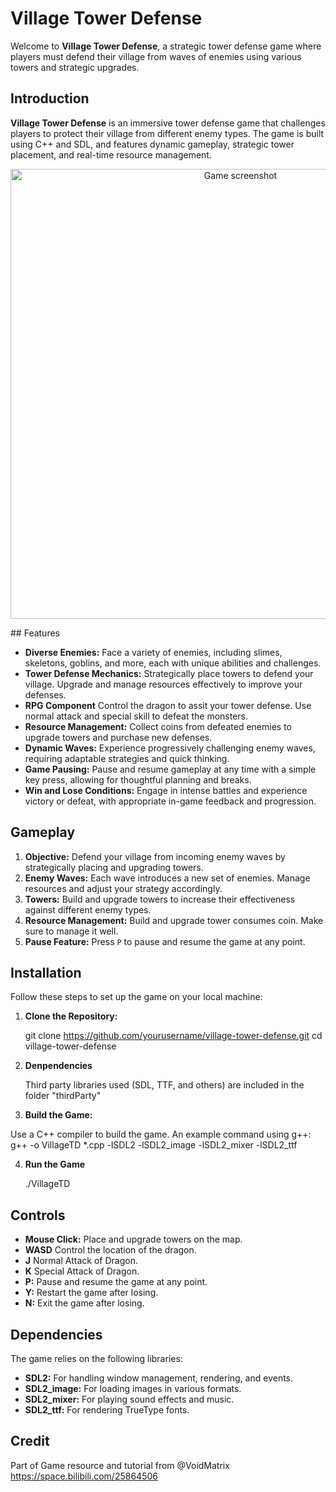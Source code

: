 # Village Tower Defense

Welcome to **Village Tower Defense**, a strategic tower defense game where players must defend their village from waves of enemies using various towers and strategic upgrades.

## Introduction

**Village Tower Defense** is an immersive tower defense game that challenges players to protect their village from different enemy types. The game is built using C++ and SDL, and features dynamic gameplay, strategic tower placement, and real-time resource management.
<p align="center">
  <img src="https://github.com/user-attachments/assets/82a3002b-77fe-44c0-8022-dfaeb7c2032d" alt="Game screenshot" width="720" />
</p>
## Features

- **Diverse Enemies:** Face a variety of enemies, including slimes, skeletons, goblins, and more, each with unique abilities and challenges.
- **Tower Defense Mechanics:** Strategically place towers to defend your village. Upgrade and manage resources effectively to improve your defenses.
- **RPG Component** Control the dragon to assit your tower defense. Use normal attack and special skill to defeat the monsters.
- **Resource Management:** Collect coins from defeated enemies to upgrade towers and purchase new defenses.
- **Dynamic Waves:** Experience progressively challenging enemy waves, requiring adaptable strategies and quick thinking.
- **Game Pausing:** Pause and resume gameplay at any time with a simple key press, allowing for thoughtful planning and breaks.
- **Win and Lose Conditions:** Engage in intense battles and experience victory or defeat, with appropriate in-game feedback and progression.

## Gameplay

1. **Objective:** Defend your village from incoming enemy waves by strategically placing and upgrading towers.
2. **Enemy Waves:** Each wave introduces a new set of enemies. Manage resources and adjust your strategy accordingly.
3. **Towers:** Build and upgrade towers to increase their effectiveness against different enemy types.
4. **Resource Management:** Build and upgrade tower consumes coin. Make sure to manage it well.
5. **Pause Feature:** Press `P` to pause and resume the game at any point.

## Installation

Follow these steps to set up the game on your local machine:

1. **Clone the Repository:**

   git clone https://github.com/yourusername/village-tower-defense.git
   cd village-tower-defense

2. **Denpendencies**

   Third party libraries used (SDL, TTF, and others) are included in the folder "thirdParty"

3. **Build the Game:**

  Use a C++ compiler to build the game. An example command using g++:
  g++ -o VillageTD *.cpp -lSDL2 -lSDL2_image -lSDL2_mixer -lSDL2_ttf

4. **Run the Game**

   ./VillageTD


## Controls

- **Mouse Click:** Place and upgrade towers on the map.
- **WASD** Control the location of the dragon.
- **J** Normal Attack of Dragon.
- **K** Special Attack of Dragon.
- **P:** Pause and resume the game at any point.
- **Y:** Restart the game after losing.
- **N:** Exit the game after losing.

## Dependencies

The game relies on the following libraries:

- **SDL2:** For handling window management, rendering, and events.
- **SDL2_image:** For loading images in various formats.
- **SDL2_mixer:** For playing sound effects and music.
- **SDL2_ttf:** For rendering TrueType fonts.

## Credit

Part of Game resource and tutorial from @VoidMatrix 
https://space.bilibili.com/25864506


